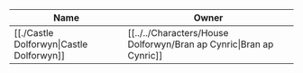 | Name                                                        | Owner                                                            |
| ----------------------------------------------------------- | ---------------------------------------------------------------- |
| [[./Castle Dolforwyn\|Castle Dolforwyn]] | [[../../Characters/House Dolforwyn/Bran ap Cynric\|Bran ap Cynric]] |
